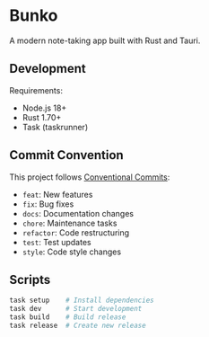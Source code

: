 # Bunko

A modern note-taking app built with Rust and Tauri.

## Development

Requirements:

- Node.js 18+
- Rust 1.70+
- Task (taskrunner)

## Commit Convention

This project follows [Conventional Commits](https://www.conventionalcommits.org/):

- `feat`: New features
- `fix`: Bug fixes
- `docs`: Documentation changes
- `chore`: Maintenance tasks
- `refactor`: Code restructuring
- `test`: Test updates
- `style`: Code style changes

## Scripts

```bash
task setup    # Install dependencies
task dev      # Start development
task build    # Build release
task release  # Create new release
```
